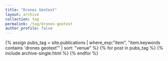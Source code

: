 ```yaml
---
title: "Drones Geotext"
layout: archive
collection: tag
permalink: /tag/drones-geotext
author_profile: false
---
```


{% assign pubs_tag = site.publications | where_exp:"item", "item.keywords contains 'drones geotext'" | sort: "venue" %}
{% for post in pubs_tag %}
  {% include archive-single.html %}
{% endfor %}